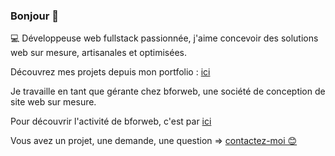 ### Bonjour 👋

💻 Développeuse web fullstack passionnée, j'aime concevoir des solutions web sur mesure, artisanales et optimisées.

Découvrez mes projets depuis mon portfolio : [ici](https://portfolio-alice-mimouni.bforweb.fr)

Je travaille en tant que gérante chez bforweb, une société de conception de site web sur mesure.

Pour découvrir l'activité de bforweb, c'est par [ici](https://bforweb.fr)

Vous avez un projet, une demande, une question => [contactez-moi 😊](mailto:alicemimouni@outlook.com)
